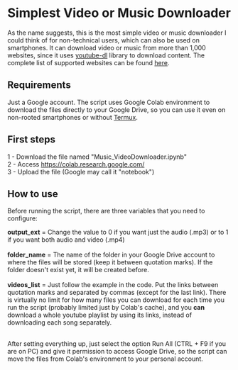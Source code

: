 # Simplest Video or Music Downloader
As the name suggests, this is the most simple video or music downloader I could think of for non-technical users, which can also be used on smartphones. It can download video or music from more than 1,000 websites, since it uses [youtube-dl](https://github.com/ytdl-org/youtube-dl) library to download content. The complete list of supported websites can be found [here](https://ytdl-org.github.io/youtube-dl/supportedsites.html).

## Requirements

Just a Google account. The script uses Google Colab environment to download the files directly to your Google Drive, so you can use it even on non-rooted smartphones or without [Termux](https://termux.dev/en/).

## First steps

1 - Download the file named "Music_VideoDownloader.ipynb" <br>
2 - Access https://colab.research.google.com/ <br>
3 - Upload the file (Google may call it "notebook") <br>

## How to use

Before running the script, there are three variables that you need to configure:

**output_ext** = Change the value to 0 if you want just the audio (.mp3) or to 1 if you want both audio and video (.mp4) <br><br>
**folder_name** = The name of the folder in your Google Drive account to where the files will be stored (keep it between quotation marks). If the folder doesn't exist yet, it will be created before. <br><br>
**videos_list** = Just follow the example in the code. Put the links between quotation marks and separated by commas (except for the last link). There is virtually no limit for how many files you can download for each time you run the script (probably limited just by Colab's cache), and you **can** download a whole youtube playlist by using its links, instead of downloading each song separately. <br><br>

After setting everything up, just select the option Run All (CTRL + F9 if you are on PC) and give it permission to access Google Drive, so the script can move the files from Colab's environment to your personal account.

